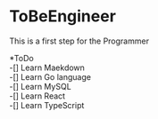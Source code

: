 # ToBeEngineer

This is a first step for the Programmer

*ToDo  
-[] Learn Maekdown  
-[] Learn Go language  
-[] Learn MySQL  
-[] Learn React  
-[] Learn TypeScript  
